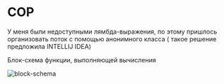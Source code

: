 # COP
У меня были недоступными лямбда-выражения, по этому пришлось организовать поток с помощью анонимного класса ( такое решение предложила INTELLIJ IDEA)




Блок-схема функции, выполняющей вычисления

![block-schema](https://i.imgur.com/XuW98Mt.png "func1")
